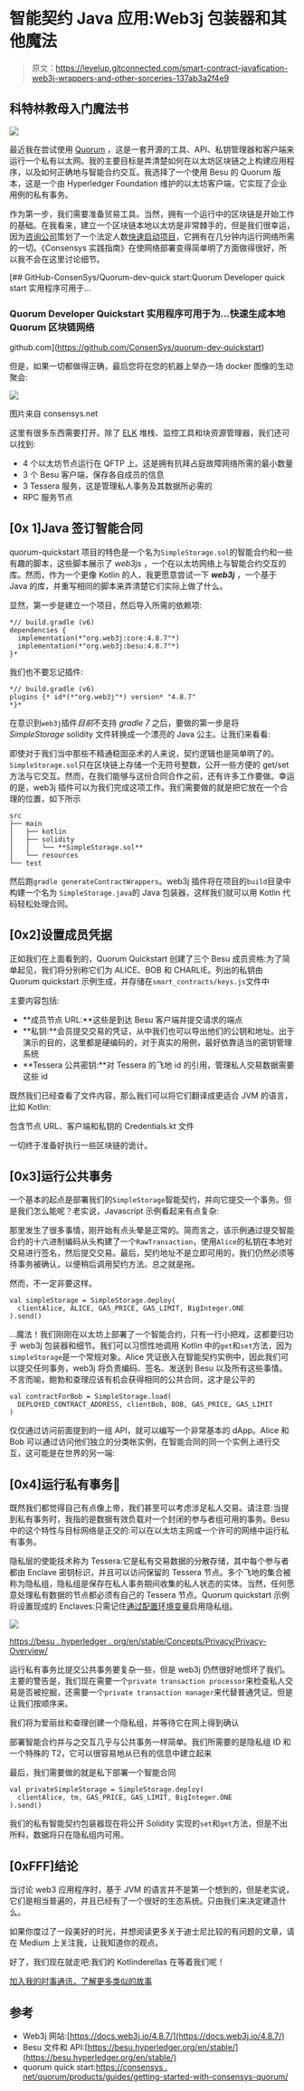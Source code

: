 # 智能契约 Java 应用:Web3j 包装器和其他魔法

> 原文：<https://levelup.gitconnected.com/smart-contract-javafication-web3j-wrappers-and-other-sorceries-137ab3a2f4e9>

## 科特林教母入门魔法书

![](img/237269a23eeb90bdeca3e09644068801.png)

最近我在尝试使用 [Quorum](https://consensys.net/quorum/developers/) ，这是一套开源的工具、API、私钥管理器和客户端来运行一个私有以太网。我的主要目标是弄清楚如何在以太坊区块链之上构建应用程序，以及如何正确地与智能合约交互。我选择了一个使用 Besu 的 Quorum 版本，这是一个由 Hyperledger Foundation 维护的以太坊客户端，它实现了企业用例的私有事务。

作为第一步，我们需要准备贸易工具。当然，拥有一个运行中的区块链是开始工作的基础。在我看来，建立一个区块链本地以太坊是非常棘手的，但是我们很幸运，因为[咨询公司](https://consensys.net/)策划了一个法定人数[快速启动项目](https://consensys.net/quorum/products/guides/getting-started-with-consensys-quorum)，它拥有在几分钟内运行网络所需的一切。《Consensys 实践指南》在使网络部署变得简单明了方面做得很好，所以我不会在这里讨论细节。

[](https://github.com/ConsenSys/quorum-dev-quickstart) [## GitHub-ConsenSys/Quorum-dev-quick start:Quorum Developer quick start 实用程序可用于…

### Quorum Developer Quickstart 实用程序可用于为…快速生成本地 Quorum 区块链网络

github.com](https://github.com/ConsenSys/quorum-dev-quickstart) 

但是，如果一切都做得正确，最后您将在您的机器上举办一场 docker 图像的生动聚会:

![](img/338b80fc9f27790bb702ce85a73b44bc.png)

图片来自 consensys.net

这里有很多东西需要打开。除了 [ELK](https://www.elastic.co/what-is/elk-stack) 堆栈、监控工具和块资源管理器，我们还可以找到:

*   4 个以太坊节点运行在 QFTP 上。这是拥有抗拜占庭故障网络所需的最小数量
*   3 个 Besu 客户端，保存各自成员的信息
*   3 Tessera 服务，这是管理私人事务及其数据所必需的
*   RPC 服务节点

## [0x 1]Java 签订智能合同

quorum-quickstart 项目的特色是一个名为`SimpleStorage.sol`的智能合约和一些有趣的脚本，这些脚本展示了 *web3js* ，一个在以太坊网络上与智能合约交互的库。然而，作为一个更像 Kotlin 的人，我更愿意尝试一下 ***web3j*** ，一个基于 Java 的库，并重写相同的脚本来弄清楚它们实际上做了什么。

显然，第一步是建立一个项目，然后导入所需的依赖项:

```
*// build.gradle (v6)
dependencies {
  implementation(*"org.web3j:core:4.8.7"*)
  implementation(*"org.web3j:besu:4.8.7"*)
}*
```

我们也不要忘记插件:

```
*// build.gradle (v6)
plugins {* id*(*"org.web3j"*) version* "4.8.7"
*}*
```

在意识到`web3j`插件*目前*不支持 *gradle 7* 之后，要做的第一步是将 *SimpleStorage* solidity 文件转换成一个漂亮的 Java 公主。让我们来看看:

即使对于我们当中那些不精通稳固巫术的人来说，契约逻辑也是简单明了的。`SimpleStorage.sol`只在区块链上存储一个无符号整数，公开一些方便的 get/set 方法与它交互。然而，在我们能够与这份合同合作之前，还有许多工作要做。幸运的是，web3j 插件可以为我们完成这项工作。我们需要做的就是把它放在一个合理的位置，如下所示

```
src
├── main
│   ├── kotlin
│   ├── solidity
│   │   └── **SimpleStorage.sol**
│   └── resources
└── test
```

然后跑`gradle generateContractWrappers`。web3j 插件将在项目的`build`目录中构建一个名为 `SimpleStorage.java`的 Java 包装器，这样我们就可以用 Kotlin 代码轻松处理合同。

## [0x2]设置成员凭据

正如我们在上面看到的，Quorum Quickstart 创建了三个 Besu 成员资格:为了简单起见，我们将分别称它们为 ALICE、BOB 和 CHARLIE。列出的私钥由 Quorum quickstart 示例生成，并存储在`smart_contracts/keys.js`文件中

主要内容包括:

*   **成员节点 URL:**这些是到达 Besu 客户端并提交请求的端点
*   **私钥:**会员提交交易的凭证，从中我们也可以导出他们的公钥和地址。出于演示的目的，这里都是硬编码的，对于真实的用例，最好依靠适当的密钥管理系统
*   **Tessera 公共密钥:**对 Tessera 的飞地 id 的引用，管理私人交易数据需要这些 id

既然我们已经查看了文件内容，那么我们可以将它们翻译成更适合 JVM 的语言，比如 Kotlin:

包含节点 URL、客户端和私钥的 Credentials.kt 文件

一切终于准备好执行一些区块链的诡计。

## [0x3]运行公共事务

一个基本的起点是部署我们的`SimpleStorage`智能契约，并向它提交一个事务。但是我们怎么能呢？老实说，Javascript 示例看起来有点复杂:

那里发生了很多事情，刚开始有点头晕是正常的。简而言之，该示例通过提交智能合约的十六进制编码从头构建了一个`RawTransaction`，使用`Alice`的私钥在本地对交易进行签名，然后提交交易。最后，契约地址不是立即可用的，我们仍然必须等待事务被确认，以便稍后调用契约方法。总之就是拖。

然而，不一定非要这样。

```
val simpleStorage = SimpleStorage.deploy(
  clientAlice, ALICE, GAS_PRICE, GAS_LIMIT, BigInteger.ONE
).send()
```

…魔法！我们刚刚在以太坊上部署了一个智能合约，只有一行小把戏，这都要归功于 web3j 包装器和细节。我们可以习惯性地调用 Kotlin 中的`get`和`set`方法，因为`simpleStorage`是一个常规对象。Alice 凭证嵌入在智能契约实例中，因此我们可以提交任何事务，web3j 将负责编码、签名、发送到 Besu 以及所有这些事情。不言而喻，鲍勃和查理应该有机会获得相同的公共合同，这才是公平的

```
val contractForBob = SimpleStorage.load(
  DEPLOYED_CONTRACT_ADDRESS, clientBob, BOB, GAS_PRICE, GAS_LIMIT
)
```

仅仅通过访问前面提到的一组 API，就可以编写一个非常基本的 dApp。Alice 和 Bob 可以通过访问他们独立的分类帐实例，在智能合同的同一个实例上进行交互，这可能是在世界的另一端:

## [0x4]运行私有事务🥷

既然我们都觉得自己有点像上帝，我们甚至可以考虑涉足私人交易。请注意:当提到私有事务时，我指的是数据有效负载对一个封闭的参与者组可用的事务。Besu 中的这个特性与目标网络是正交的:可以在以太坊主网或一个许可的网络中运行私有事务。

隐私层的使能技术称为 Tessera:它是私有交易数据的分散存储，其中每个参与者都由 Enclave 密钥标识，并且可以访问保留的 Tessera 节点。多个飞地的集合被称为隐私组，隐私组是保存在私人事务期间收集的私人状态的实体。当然，任何愿意处理私有数据的节点都必须有自己的 Tessera 节点。Quorum quickstart 示例将设置现成的 Enclaves:只需记住[通过配置环境变量](https://besu.hyperledger.org/en/stable/HowTo/Use-Privacy/Use-FlexiblePrivacy/#enabling-flexible-privacy-groups)启用隐私组。

![](img/8170017ee6c594e1dd0a2b16fba5f958.png)

[https://besu . hyperledger . org/en/stable/Concepts/Privacy/Privacy-Overview/](https://besu.hyperledger.org/en/stable/Concepts/Privacy/Privacy-Overview/)

运行私有事务比提交公共事务要复杂一些，但是 web3j 仍然很好地惯坏了我们。主要的警告是，我们现在需要一个`private transaction processor`来检查私人交易是否被挖掘，还需要一个`private transaction manager`来代替普通凭证。但是让我们按顺序来。

我们将为爱丽丝和查理创建一个隐私组，并等待它在网上得到确认

部署智能合约并与之交互几乎与公共事务一样简单。我们所需要的是隐私组 ID 和一个特殊的 T2，它可以很容易地从已有的信息中建立起来

最后，我们需要做的就是私下部署一个智能合同

```
val privateSimpleStorage = SimpleStorage.deploy(
  clientAlice, tm, GAS_PRICE, GAS_LIMIT, BigInteger.ONE
).send()
```

我们的私有智能契约包装器现在将公开 Solidity 实现的`set`和`get`方法，但是不出所料，数据将只在隐私组内可用。

## [0xFFF]结论

当讨论 web3 应用程序时，基于 JVM 的语言并不是第一个想到的，但是老实说，它们是相当普遍的，并且已经有了一个很好的生态系统。只由我们来决定建造什么。

如果你度过了一段美好的时光，并想阅读更多关于迪士尼比较的有问题的文章，请在 Medium 上关注我，让我知道你的观点。

好了，我们现在就走吧:我们的 Kotlinderellas 在等着我们呢！

[加入我的时事通讯，了解更多类似的故事](https://blog.lorisocchipinti.com)

## 参考

*   Web3j 网站:[https://docs.web3j.io/4.8.7/](https://docs.web3j.io/4.8.7/)
*   Besu 文件和 API:[https://besu.hyperledger.org/en/stable/](https://besu.hyperledger.org/en/stable/)
*   quorum quick start:[https://consensys . net/quorum/products/guides/getting-started-with-consensys-quorum/](https://consensys.net/quorum/products/guides/getting-started-with-consensys-quorum/)
